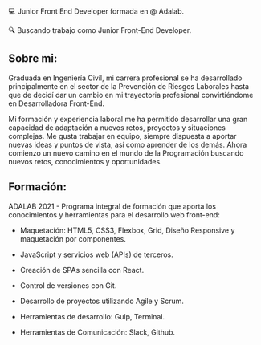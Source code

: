💻 Junior Front End Developer formada en @ Adalab.

🔍 Buscando trabajo como Junior Front-End Developer.

## Sobre mi:

Graduada en Ingeniería Civil, mi carrera profesional se ha desarrollado principalmente en el sector de la Prevención de Riesgos Laborales hasta que de decidí dar un cambio en mi trayectoria profesional convirtiéndome en Desarrolladora Front-End.

Mi formación y experiencia laboral me ha permitido desarrollar una gran capacidad de adaptación a nuevos retos, proyectos y situaciones complejas. Me gusta trabajar en equipo, siempre dispuesta a aportar nuevas ideas y puntos de vista, así como aprender de los demás. Ahora comienzo un nuevo camino en el mundo de la Programación buscando nuevos retos,  conocimientos y oportunidades.


## Formación:

ADALAB 2021 - Programa integral de formación que aporta los conocimientos y herramientas para el desarrollo web front-end:

- Maquetación: HTML5, CSS3, Flexbox, Grid, Diseño Responsive y maquetación por componentes.

- JavaScript y servicios web (APIs) de terceros.

- Creación de SPAs sencilla con React.

- Control de versiones con Git.

- Desarrollo de proyectos utilizando Agile y Scrum.

- Herramientas de desarrollo: Gulp, Terminal.

- Herramientas de Comunicación: Slack, Github.

